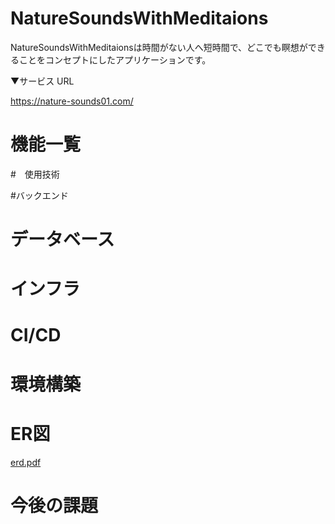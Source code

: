 # NatureSoundsWithMeditaions

NatureSoundsWithMeditaionsは時間がない人へ短時間で、どこでも瞑想ができることをコンセプトにしたアプリケーションです。

▼サービス URL

https://nature-sounds01.com/

# 機能一覧

#　使用技術

#バックエンド

# データベース

# インフラ

# CI/CD

# 環境構築

# ER図
[erd.pdf](https://github.com/takorukun/nature-sounds-app/files/13359691/erd.pdf)

# 今後の課題
